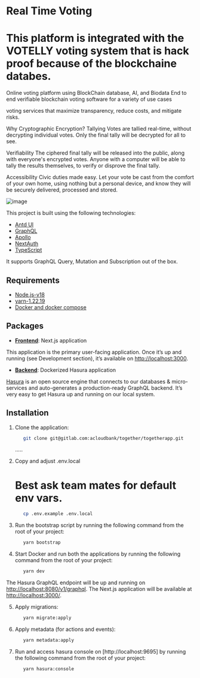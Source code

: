 # Real Time Voting

# This platform is integrated with the VOTELLY voting system that is hack proof because of the blockchaine databes.

Online voting platform using BlockChain database, AI, and Biodata End to end verifiable blockchain voting software for a variety of use cases

voting services that maximize transparency, reduce costs, and mitigate risks.

Why Cryptographic Encryption? Tallying Votes are tallied real-time, without decrypting individual votes. Only the final tally will be decrypted for all to see.

Verifiability The ciphered final tally will be released into the public, along with everyone's encrypted votes. Anyone with a computer will be able to tally the results themselves, to verify or disprove the final tally.

Accessibility Civic duties made easy. Let your vote be cast from the comfort of your own home, using nothing but a personal device, and know they will be securely delivered, processed and stored.


![image](https://homepesa.com/images/2023-03-m7.jpeg)

This project is built using the following technologies:

- [Antd UI](https://ant.design/)
- [GraphQL](https://graphql.org/)
- [Apollo](https://www.apollographql.com/)
- [NextAuth](https://next-auth.js.org/)
- [TypeScript](https://www.typescriptlang.org/)

It supports GraphQL Query, Mutation and Subscription out of the box.

## Requirements

- [Node.js-v18](https://nodejs.org/)
- [yarn-1.22.19](https://yarnpkg.com/)
- [Docker and docker compose](https://docs.docker.com/compose/install/)

## Packages

- [**Frontend**](): Next.js application

This application is the primary user-facing application. Once it’s up and running (see Development section), it’s available on [http://localhost:3000](http://localhost:3000/).

- [**Backend**](): Dockerized Hasura application

[Hasura](https://hasura.io/) is an open source engine that connects to our databases & micro-services and auto-generates a production-ready GraphQL backend. It’s very easy to get Hasura up and running on our local system. 

## Installation

1. Clone the application:

   ```bash
      git clone git@gitlab.com:acloudbank/together/togetherapp.git
   ```
   .....

2. Copy and adjust .env.local
   # Best ask team mates for default env vars.
   ```bash
      cp .env.example .env.local
   ```
3. Run the bootstrap script by running the following command from the root of your project:

   ```bash
      yarn bootstrap
   ```

4. Start Docker and run both the applications by running the following command from the root of your project:

   ```bash
      yarn dev
   ```

The Hasura GraphQL endpoint will be up and running on [http://localhost:8080/v1/graphql](http://localhost:8080/v1/graphql). The Next.js application will be available at [http://localhost:3000/](http://localhost:3000/).

5. Apply migrations: 

   ```bash
      yarn migrate:apply
   ```

6. Apply metadata (for actions and events): 

   ```bash
      yarn metadata:apply
   ```



7. Run and access hasura console on [http://localhost:9695] by running the following command from the root of your project: 

   ```bash
      yarn hasura:console
   ```


